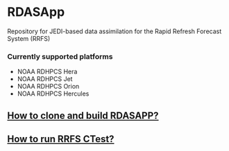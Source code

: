# RDASApp

Repository for JEDI-based data assimilation for the Rapid Refresh Forecast System (RRFS)

### Currently supported platforms
-   NOAA RDHPCS Hera
-   NOAA RDHPCS Jet
-   NOAA RDHPCS Orion
-   NOAA RDHPCS Hercules

## [How to clone and build RDASAPP?](docs/build_and_test.md)
## [How to run RRFS CTest?](docs/build_and_test.md#3-rrfs-ctest)
